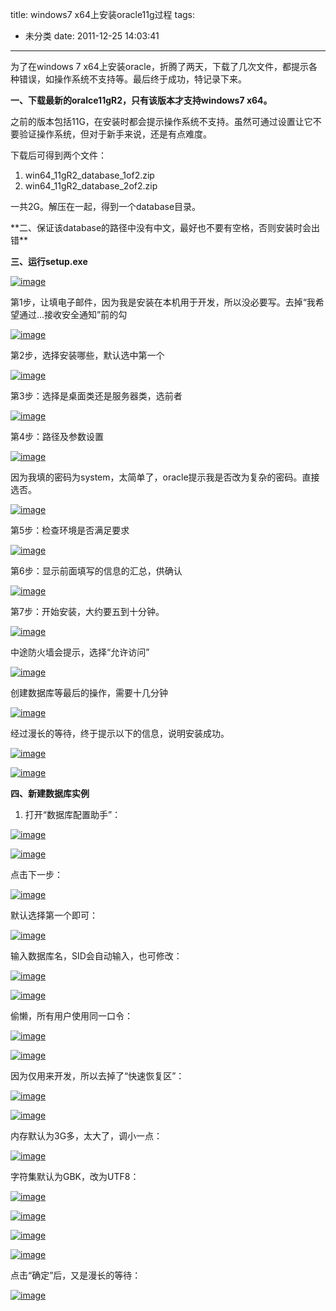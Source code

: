 title: windows7 x64上安装oracle11g过程
tags:
  - 未分类
date: 2011-12-25 14:03:41
---

为了在windows 7 x64上安装oracle，折腾了两天，下载了几次文件，都提示各种错误，如操作系统不支持等。最后终于成功，特记录下来。

**一、下载最新的oralce11gR2，只有该版本才支持windows7 x64。**

之前的版本包括11G，在安装时都会提示操作系统不支持。虽然可通过设置让它不要验证操作系统，但对于新手来说，还是有点难度。

下载后可得到两个文件：

1.  win64_11gR2_database_1of2.zip
2.  win64_11gR2_database_2of2.zip

一共2G。解压在一起，得到一个database目录。

<span id="more-635"></span>
<p>**二、保证该database的路径中没有中文，最好也不要有空格，否则安装时会出错**

**三、运行setup.exe**

[![image](http://freewind.me/wp-content/uploads/2011/12/image_thumb10.png "image")](http://freewind.me/wp-content/uploads/2011/12/image10.png)

第1步，让填电子邮件，因为我是安装在本机用于开发，所以没必要写。去掉“我希望通过…接收安全通知”前的勾

[![image](http://freewind.me/wp-content/uploads/2011/12/image_thumb11.png "image")](http://freewind.me/wp-content/uploads/2011/12/image11.png)

第2步，选择安装哪些，默认选中第一个

[![image](http://freewind.me/wp-content/uploads/2011/12/image_thumb12.png "image")](http://freewind.me/wp-content/uploads/2011/12/image12.png)

第3步：选择是桌面类还是服务器类，选前者

[![image](http://freewind.me/wp-content/uploads/2011/12/image_thumb13.png "image")](http://freewind.me/wp-content/uploads/2011/12/image13.png)

第4步：路径及参数设置

[![image](http://freewind.me/wp-content/uploads/2011/12/image_thumb14.png "image")](http://freewind.me/wp-content/uploads/2011/12/image14.png)

因为我填的密码为system，太简单了，oracle提示我是否改为复杂的密码。直接选否。

[![image](http://freewind.me/wp-content/uploads/2011/12/image_thumb15.png "image")](http://freewind.me/wp-content/uploads/2011/12/image15.png)

第5步：检查环境是否满足要求

[![image](http://freewind.me/wp-content/uploads/2011/12/image_thumb16.png "image")](http://freewind.me/wp-content/uploads/2011/12/image16.png)

第6步：显示前面填写的信息的汇总，供确认

[![image](http://freewind.me/wp-content/uploads/2011/12/image_thumb17.png "image")](http://freewind.me/wp-content/uploads/2011/12/image17.png)

第7步：开始安装，大约要五到十分钟。

[![image](http://freewind.me/wp-content/uploads/2011/12/image_thumb18.png "image")](http://freewind.me/wp-content/uploads/2011/12/image18.png)

中途防火墙会提示，选择“允许访问”

[![image](http://freewind.me/wp-content/uploads/2011/12/image_thumb19.png "image")](http://freewind.me/wp-content/uploads/2011/12/image19.png)

创建数据库等最后的操作，需要十几分钟

[![image](http://freewind.me/wp-content/uploads/2011/12/image_thumb20.png "image")](http://freewind.me/wp-content/uploads/2011/12/image20.png)

经过漫长的等待，终于提示以下的信息，说明安装成功。

[![image](http://freewind.me/wp-content/uploads/2011/12/image_thumb21.png "image")](http://freewind.me/wp-content/uploads/2011/12/image21.png)

[![image](http://freewind.me/wp-content/uploads/2011/12/image_thumb22.png "image")](http://freewind.me/wp-content/uploads/2011/12/image22.png)

**四、新建数据库实例**

1. 打开“数据库配置助手”：

[![image](http://freewind.me/wp-content/uploads/2011/12/image_thumb23.png "image")](http://freewind.me/wp-content/uploads/2011/12/image23.png)

[![image](http://freewind.me/wp-content/uploads/2011/12/image_thumb24.png "image")](http://freewind.me/wp-content/uploads/2011/12/image24.png)

点击下一步：

[![image](http://freewind.me/wp-content/uploads/2011/12/image_thumb25.png "image")](http://freewind.me/wp-content/uploads/2011/12/image25.png)

默认选择第一个即可：

[![image](http://freewind.me/wp-content/uploads/2011/12/image_thumb26.png "image")](http://freewind.me/wp-content/uploads/2011/12/image26.png)

输入数据库名，SID会自动输入，也可修改：

[![image](http://freewind.me/wp-content/uploads/2011/12/image_thumb27.png "image")](http://freewind.me/wp-content/uploads/2011/12/image27.png)

[![image](http://freewind.me/wp-content/uploads/2011/12/image_thumb28.png "image")](http://freewind.me/wp-content/uploads/2011/12/image28.png)

偷懒，所有用户使用同一口令：

[![image](http://freewind.me/wp-content/uploads/2011/12/image_thumb29.png "image")](http://freewind.me/wp-content/uploads/2011/12/image29.png)

[![image](http://freewind.me/wp-content/uploads/2011/12/image_thumb30.png "image")](http://freewind.me/wp-content/uploads/2011/12/image30.png)

因为仅用来开发，所以去掉了“快速恢复区”：

[![image](http://freewind.me/wp-content/uploads/2011/12/image_thumb31.png "image")](http://freewind.me/wp-content/uploads/2011/12/image31.png)

[![image](http://freewind.me/wp-content/uploads/2011/12/image_thumb32.png "image")](http://freewind.me/wp-content/uploads/2011/12/image32.png)

内存默认为3G多，太大了，调小一点：

[![image](http://freewind.me/wp-content/uploads/2011/12/image_thumb33.png "image")](http://freewind.me/wp-content/uploads/2011/12/image33.png)

字符集默认为GBK，改为UTF8：

[![image](http://freewind.me/wp-content/uploads/2011/12/image_thumb34.png "image")](http://freewind.me/wp-content/uploads/2011/12/image34.png)

[![image](http://freewind.me/wp-content/uploads/2011/12/image_thumb35.png "image")](http://freewind.me/wp-content/uploads/2011/12/image35.png)

[![image](http://freewind.me/wp-content/uploads/2011/12/image_thumb36.png "image")](http://freewind.me/wp-content/uploads/2011/12/image36.png)

[![image](http://freewind.me/wp-content/uploads/2011/12/image_thumb37.png "image")](http://freewind.me/wp-content/uploads/2011/12/image37.png)

点击“确定”后，又是漫长的等待：

[![image](http://freewind.me/wp-content/uploads/2011/12/image_thumb38.png "image")](http://freewind.me/wp-content/uploads/2011/12/image38.png)